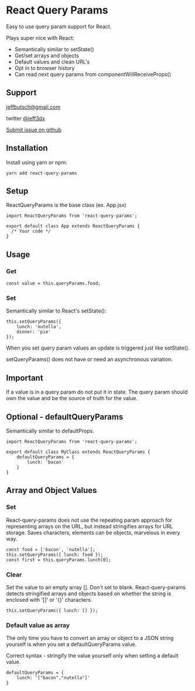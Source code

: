 # React Query Params
Easy to use query param support for React.

Plays super nice with React:

- Semantically similar to setState()
- Get/set arrays and objects
- Default values and clean URL's
- Opt in to browser history
- Can read next query params from componentWillReceiveProps()

## Support
jeffbutsch@gmail.com

twitter [@jeff3dx](https://twitter.com/jeff3dx)

[Submit issue on github](https://github.com/jeff3dx/react-query-param-support/issues)


## Installation
Install using yarn or npm:

	yarn add react-query-params


## Setup
ReactQueryParams is the base class (ex. App.jsx)

	import ReactQueryParams from 'react-query-params';

	export default class App extends ReactQueryParams {
	  /* Your code */
	}

## Usage
### Get

	const value = this.queryParams.food;

### Set
Semantically similar to React's setState():

	this.setQueryParams({
		lunch: 'nutella',
		dinner: 'pie'
	});

When you set query param values an update is triggered just like setState().

setQueryParams() does not have or need an asynchronous variation.

## Important
If a value is in a query param do not put it in state. The query param should own the value and be the source of truth for the value.

## Optional - defaultQueryParams

Semantically similar to defaultProps.

	import ReactQueryParams from 'react-query-params';

	export default class MyClass extends ReactQueryParams {
	    defaultQueryParams = {
	        lunch: 'bacon'
	    }
	}

## Array and Object Values

### Set
React-query-params does not use the repeating param approach for representing arrays on the URL, but instead stringifies arrays for URL storage. Saves characters, elements can be objects, marvelous in every way.

	const food = ['bacon', 'nutella'];
	this.setQueryParams({ lunch: food });
	const first = this.queryParams.lunch[0];

### Clear
Set the value to an empty array []. Don't set to blank. React-query-params detects stringified arrays and objects based on whether the string is enclosed with '[]' or '{}' characters.

	this.setQueryParams({ lunch: [] });

### Default value as array
The only time you have to convert an array or object to a JSON string yourself is when you set a defaultQueryParams value.

Correct syntax - stringify the value yourself only when setting a default value.

	defaultQueryParams = {
		lunch: '["bacon","nutella"]'
	}




